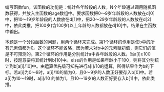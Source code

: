 编写函数fun，该函数的功能是：统计各年龄段的人数。N个年龄通过调用随机函数获得，并放入主函数的age数组中。要求函数把0～9岁年龄段的人数放在d[0]中，把10～19岁年龄段的人数放在d[1]中，把20～29岁年龄段的人数放在d[2]中，依此类推，把100岁(含100岁)以上年龄的人数都放在d[10]中。结果在主函数中输出。

本题是一个分段函数的问题，用两个循环来完成。第1个循环的作用是使b中的所有元素值都为0。这个循环不能省略，因为若未对b中的元素赋初值，则它们的值是不可预测的。第2个循环的作用是分别统计a中各年龄段的人数。当a[i]≥100时，按题意要将其统计到b[10]中。else的作用是如果年龄小于100，则将其分别统计到b[a[i]/10]中。由运算优先级可知先进行a[i]/10的运算，所得结果作为b的下标。若a[i]为0～9时，a[i]/10的值为0，且0～9岁的人数正好要存入b[0]中。若a[i]为10～19时，a[i]/10 的值为1，且10～19岁的人数正好要存入b[1]中，依此类推。